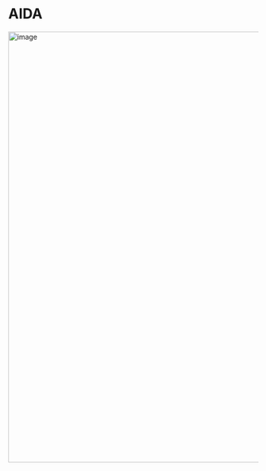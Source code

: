 # AIDA

<img width="1656" height="868" alt="image" src="https://github.com/user-attachments/assets/a11515b0-ac19-4659-9804-fab1b0738cd2" />
